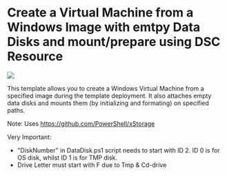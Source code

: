 # Create a Virtual Machine from a Windows Image with emtpy Data Disks and mount/prepare using DSC Resource

<a href="https://portal.azure.com/#create/Microsoft.Template/uri/https%3A%2F%2Fraw.githubusercontent.com%2Ficebrian%2Fazure%2Fmaster%2Ftemplates%2Fvm-multiple-data-disk%2Fazuredeploy.json" target="_blank">
    <img src="http://azuredeploy.net/deploybutton.png"/>
</a>

This template allows you to create a Windows Virtual Machine from a specified image during the template deployment. It also attaches empty data disks and mounts them (by initializing and formating) on specified paths.

Note: Uses https://github.com/PowerShell/xStorage

Very Important: 
- "DiskNumber" in DataDisk.ps1 script needs to start with ID 2. ID 0 is for OS disk, whilst ID 1 is for TMP disk.
- Drive Letter must start with F due to Tmp & Cd-drive